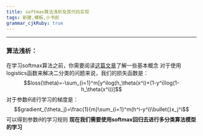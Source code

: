 ```yaml
---
title: softmax算法浅析及其代码实现
tags: 新建,模板,小书匠
grammar_cjkRuby: true
---
```

---

### 算法浅析：
在学习softmax算法之前，你需要阅读[这篇文章](https://blog.csdn.net/qq_36782182/article/details/85009739)了解一些基本概念
对于使用logistics函数来解决二分类的问题来说，我们的损失函数是：
$$loss(\theta)=-\sum_{i=1}^m[y^ilog(h_\theta(x^i)+(1-y^i)log(1-h_\theta(x^i))]$$
对于参数$\theta$进行学习的梯度是：
$$gradient_{\theta_j}=\frac{1}{m}\sum_{i=1}^m(h^i-y^i)\bullet{}x_j^i$$
可以得到参数$\theta$的学习规则
**现在我们需要使用softmax回归去进行多分类算法模型的学习**

